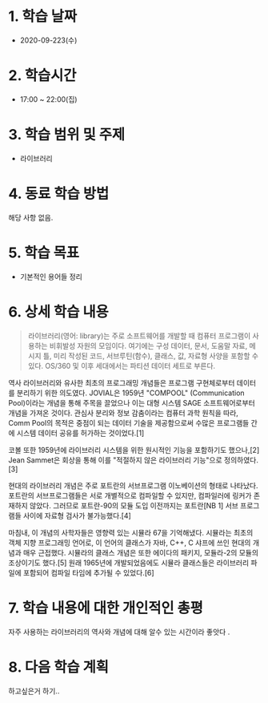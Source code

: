 # 1. 학습 날짜

* 2020-09-223(수)

# 2. 학습시간

* 17:00 ~ 22:00(집)

# 3. 학습 범위 및 주제

* 라이브러리 
      
# 4. 동료 학습 방법

해당 사항 없음.

# 5. 학습 목표
 *  기본적인 용어들 정리

# 6. 상세 학습 내용
> 라이브러리(영어: library)는 주로 소프트웨어를 개발할 때 컴퓨터 프로그램이 사용하는 비휘발성 자원의 모임이다. 여기에는 구성 데이터, 문서, 도움말 자료, 메시지 틀, 미리 작성된 코드, 서브루틴(함수), 클래스, 값, 자료형 사양을 포함할 수 있다. OS/360 및 이후 세대에서는 파티션 데이터 세트로 부른다.

역사
라이브러리와 유사한 최초의 프로그래밍 개념들은 프로그램 구현체로부터 데이터를 분리하기 위한 의도였다. JOVIAL은 1959년 "COMPOOL" (Communication Pool)이라는 개념을 통해 주목을 끌었으나 이는 대형 시스템 SAGE 소프트웨어로부터 개념을 가져온 것이다. 관심사 분리와 정보 감춤이라는 컴퓨터 과학 원칙을 따라, Comm Pool의 목적은 중점이 되는 데이터 기술을 제공함으로써 수많은 프로그램들 간에 시스템 데이터 공유를 허가하는 것이었다.[1]

코볼 또한 1959년에 라이브러리 시스템을 위한 원시적인 기능을 포함하기도 했으나,[2] Jean Sammet은 회상을 통해 이를 "적절하지 않은 라이브러리 기능"으로 정의하였다.[3]

현대의 라이브러리 개념은 주로 포트란의 서브프로그램 이노베이션의 형태로 나타났다. 포트란의 서브프로그램들은 서로 개별적으로 컴파일할 수 있지만, 컴파일러에 링커가 존재하지 않았다. 그러므로 포트란-90의 모듈 도입 이전까지는 포트란[NB 1] 서브 프로그램들 사이에 자료형 검사가 불가능했다.[4]

마침내, 이 개념의 사학자들은 영향력 있는 시뮬라 67을 기억해냈다. 시뮬라는 최초의 객체 지향 프로그래밍 언어로, 이 언어의 클래스가 자바, C++, C 샤프에 쓰인 현대의 개념과 매우 근접했다. 시뮬라의 클래스 개념은 또한 에이다의 패키지, 모듈라-2의 모듈의 조상이기도 했다.[5] 원래 1965년에 개발되었음에도 시뮬라 클래스들은 라이브러리 파일에 포함되어 컴파일 타임에 추가될 수 있었다.[6]


# 7. 학습 내용에 대한 개인적인 총평
 자주 사용하는 라이브러리의 역사와 개념에 대해 알수 있는 시간이라 좋앗다 .

# 8. 다음 학습 계획
하고싶은거 하기..